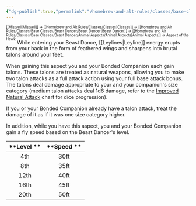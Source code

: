 ```yaml
---
{"dg-publish":true,"permalink":"/homebrew-and-alt-rules/classes/base-classes/beast-dancer/animal-aspects/aspect-of-the-hawk/"}
---
```


<sup><sup>[[Mistveil\|Mistveil]] → [[Homebrew and Alt Rules/Classes/Classes\|Classes]] → [[Homebrew and Alt Rules/Classes/Base Classes/Beast Dancer/Beast Dancer\|Beast Dancer]] → [[Homebrew and Alt Rules/Classes/Base Classes/Beast Dancer/Animal Aspects/Animal Aspects\|Animal Aspects]] → Aspect of the Hawk</sup></sup>
While entering your Beast Dance, [[Leylines\|Leyline]] energy erupts from your back in the form of feathered wings and sharpens into brutal talons around your feet.

When gaining this aspect you and your Bonded Companion each gain talons. These talons are treated as natural weapons, allowing you to make two talon attacks as a full attack action using your full base attack bonus. The talons deal damage appropriate to your and your companion's size category (medium talon attacks deal 1d6 damage, refer to the [Improved Natural Attack](https://www.d20pfsrd.com/feats/monster-feats/improved-natural-attack/) chart for dice progression).

If you or your Bonded Companion already have a talon attack, treat the damage of it as if it was one size category higher.

In addition, while you have this aspect, you and your Bonded Companion gain a fly speed based on the Beast Dancer's level. 

| **Level ** | **Speed ** |
|:----------:|:----------:|
|    4th     |    30ft    |
|    8th     |    35ft    |
|    12th    |    40ft    |
|    16th    |    45ft    |
|    20th    |    50ft    |